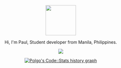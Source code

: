 <div align="center">
  <br>
  <br>
  <br>
  <br>
    <img width="100" height="100" src="https://i.pinimg.com/originals/5c/f9/d5/5cf9d53f1f2b13933b54b8180a7a1450.gif" />
  
  <br>
  <p>
  
  </p>
  <p>Hi, I'm Paul, Student developer from Manila, Philippines.</p>
  <p>
    <a href="https://wangchujiang.com/">
      <img src="https://github-readme-stats.vercel.app/api?username=dinogomez&show_icons=true&theme=dark&hide_title=true&hide_border=true" />
    </a>
  </p>


<a href="https://codestats.net/users/Polgo">
  <img src='https://codestats-readme.wegfan.cn/history-graph/Polgo?width=850&height=300&timezone=08:00&history_days=21&max_languages=9&language_colors=["3e4053","f15854","5da5da","faa43a","60bd68","f17cb0","b2912f","decf3f","b276b2","808080"]' alt="Polgo's Code::Stats history graph" />
